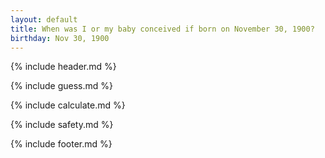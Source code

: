 ```yaml
---
layout: default
title: When was I or my baby conceived if born on November 30, 1900?
birthday: Nov 30, 1900
---
```


{% include header.md %}

{% include guess.md %}

{% include calculate.md %}

{% include safety.md %}

{% include footer.md %}



